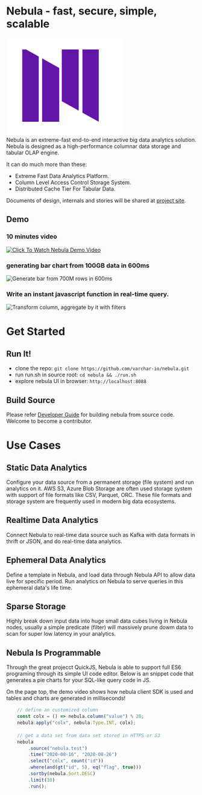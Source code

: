 # Nebula - fast, secure, simple, scalable

[![](./docs/assets/images/nebula-logo-small.png)](https://shawncao.medium.com/introduce-nebula-62d6e17dfaeb) <br>
Nebula is an extreme-fast end-to-end interactive big data analytics solution.
Nebula is designed as a high-performance columnar data storage and tabular OLAP engine.

It can do much more than these:
- Extreme Fast Data Analytics Platform.
- Column Level Access Control Storage System.
- Distributed Cache Tier For Tabular Data.

Documents of design, internals and stories will be shared at [project site](https://nebula.bz).

## Demo
### 10 minutes video
[![Click To Watch Nebula Demo Video](./test/nebula-rep.png)](https://youtu.be/ciYD73z6Eiw "Nebula Demo")

### generating bar chart from 100GB data in 600ms
![Generate bar from 700M rows in 600ms](./test/nebula-rep2.png)

### Write an instant javascript function in real-time query.
![Transform column, aggregate by it with filters](./test/nebula-ide.png)


# Get Started
## Run It!
- clone the repo: `git clone https://github.com/varchar-io/nebula.git`
- run run.sh in source root: `cd nebula && ./run.sh`
- explore nebula UI in browser: `http://localhost:8088`


## Build Source
Please refer [Developer Guide](./dev.md) for building nebula from source code.
Welcome to become a contributor.

# Use Cases
## Static Data Analytics
Configure your data source from a permanent storage (file system) and run analytics on it. 
AWS S3, Azure Blob Storage are often used storage system with support of file formats like CSV, Parquet, ORC. 
These file formats and storage system are frequently used in modern big data ecosystems.

## Realtime Data Analytics
Connect Nebula to real-time data source such as Kafka with data formats in thrift or JSON, and do real-time data analytics.

## Ephemeral Data Analytics
Define a template in Nebula, and load data through Nebula API to allow data live for specific period. 
Run analytics on Nebula to serve queries in this ephemeral data's life time.

## Sparse Storage
Highly break down input data into huge small data cubes living in Nebula nodes, usually a simple predicate (filter) will massively 
prune dowm data to scan for super low latency in your analytics.

## Nebula Is Programmable
Through the great projecct QuickJS, Nebula is able to support full ES6 programing through its simple UI code editor.
Below is an snippet code that generates a pie charts for your SQL-like query code in JS.

On the page top, the demo video shows how nebula client SDK is used and tables and charts are generated in milliseconds!

```javascript
    // define an customized column
    const colx = () => nebula.column("value") % 20;
    nebula.apply("colx", nebula.Type.INT, colx);

    // get a data set from data set stored in HTTPS or S3
    nebula
        .source("nebula.test")
        .time("2020-08-16", "2020-08-26")
        .select("colx", count("id"))
        .where(and(gt("id", 5), eq("flag", true)))
        .sortby(nebula.Sort.DESC)
        .limit(10)
        .run();
```
